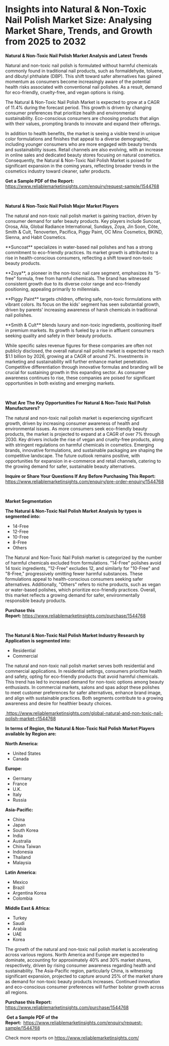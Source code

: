 <p><h1>Insights into Natural & Non-Toxic Nail Polish Market Size: Analysing Market Share, Trends, and Growth from 2025 to 2032</h1></p><p><strong>Natural & Non-Toxic Nail Polish Market Analysis and Latest Trends</strong></p>
<p><p>Natural and non-toxic nail polish is formulated without harmful chemicals commonly found in traditional nail products, such as formaldehyde, toluene, and dibutyl phthalate (DBP). This shift toward safer alternatives has gained momentum as consumers become increasingly aware of the potential health risks associated with conventional nail polishes. As a result, demand for eco-friendly, cruelty-free, and vegan options is rising.</p><p>The Natural & Non-Toxic Nail Polish Market is expected to grow at a CAGR of 11.4% during the forecast period. This growth is driven by changing consumer preferences that prioritize health and environmental sustainability. Eco-conscious consumers are choosing products that align with their values, prompting brands to innovate and expand their offerings. </p><p>In addition to health benefits, the market is seeing a visible trend in unique color formulations and finishes that appeal to a diverse demographic, including younger consumers who are more engaged with beauty trends and sustainability issues. Retail channels are also evolving, with an increase in online sales and dedicated beauty stores focusing on natural cosmetics. Consequently, the Natural & Non-Toxic Nail Polish Market is poised for significant expansion in the coming years, reflecting broader trends in the cosmetics industry toward cleaner, safer products.</p></p>
<p><strong>Get a Sample PDF of the Report:&nbsp;</strong> <a href="https://www.reliablemarketinsights.com/enquiry/request-sample/1544768?utm_campaign=3031&utm_medium=2&utm_source=Github&utm_content=ia&utm_term=05042025&utm_id=natural-non-toxic-nail-polish">https://www.reliablemarketinsights.com/enquiry/request-sample/1544768</a></p>
<p>&nbsp;</p>
<p><strong>Natural & Non-Toxic Nail Polish Major Market Players</strong></p>
<p><p>The natural and non-toxic nail polish market is gaining traction, driven by consumer demand for safer beauty products. Key players include Suncoat, Orosa, Aila, Global Radiance International, Sundays, Zoya, Jin Soon, Côte, Smith & Cult, Tenoverten, Pacifica, Piggy Paint, OC Minx Cosmetics, BKIND, Sienna, and Habit Cosmetics.</p><p>**Suncoat** specializes in water-based nail polishes and has a strong commitment to eco-friendly practices. Its market growth is attributed to a rise in health-conscious consumers, reflecting a shift toward non-toxic beauty products.</p><p>**Zoya**, a pioneer in the non-toxic nail care segment, emphasizes its "5-free" formula, free from harmful chemicals. The brand has witnessed consistent growth due to its diverse color range and eco-friendly positioning, appealing primarily to millennials.</p><p>**Piggy Paint** targets children, offering safe, non-toxic formulations with vibrant colors. Its focus on the kids' segment has seen substantial growth, driven by parents' increasing awareness of harsh chemicals in traditional nail polishes.</p><p>**Smith & Cult** blends luxury and non-toxic ingredients, positioning itself in premium markets. Its growth is fueled by a rise in affluent consumers seeking quality and safety in their beauty products.</p><p>While specific sales revenue figures for these companies are often not publicly disclosed, the overall natural nail polish market is expected to reach $1.1 billion by 2026, growing at a CAGR of around 7%. Investments in marketing and sustainability will further enhance market penetration. Competitive differentiation through innovative formulas and branding will be crucial for sustaining growth in this expanding sector. As consumer awareness continues to rise, these companies are poised for significant opportunities in both existing and emerging markets.</p></p>
<p>&nbsp;</p>
<p><strong>What Are The Key Opportunities For Natural & Non-Toxic Nail Polish Manufacturers?</strong></p>
<p><p>The natural and non-toxic nail polish market is experiencing significant growth, driven by increasing consumer awareness of health and environmental issues. As more consumers seek eco-friendly beauty products, the market is projected to expand at a CAGR of over 7% through 2030. Key drivers include the rise of vegan and cruelty-free products, along with stringent regulations on harmful chemicals in cosmetics. Emerging brands, innovative formulations, and sustainable packaging are shaping the competitive landscape. The future outlook remains positive, with opportunities for expansion in e-commerce and retail channels, catering to the growing demand for safer, sustainable beauty alternatives.</p></p>
<p><strong>Inquire or Share Your Questions If Any Before Purchasing This Report:</strong> <a href="https://www.reliablemarketinsights.com/enquiry/pre-order-enquiry/1544768?utm_campaign=3031&utm_medium=2&utm_source=Github&utm_content=ia&utm_term=05042025&utm_id=natural-non-toxic-nail-polish">https://www.reliablemarketinsights.com/enquiry/pre-order-enquiry/1544768</a></p>
<p>&nbsp;</p>
<p><strong>Market Segmentation</strong></p>
<p><strong>The Natural & Non-Toxic Nail Polish Market Analysis by types is segmented into:</strong></p>
<p><ul><li>14-Free</li><li>12-Free</li><li>10-Free</li><li>8-Free</li><li>Others</li></ul></p>
<p><p>The Natural and Non-Toxic Nail Polish market is categorized by the number of harmful chemicals excluded from formulations. "14-Free" polishes avoid 14 toxic ingredients, "12-Free" excludes 12, and similarly for "10-Free" and "8-Free," progressively omitting fewer harmful substances. These formulations appeal to health-conscious consumers seeking safer alternatives. Additionally, "Others" refers to niche products, such as vegan or water-based polishes, which prioritize eco-friendly practices. Overall, this market reflects a growing demand for safer, environmentally responsible beauty products.</p></p>
<p><strong>Purchase this Report:&nbsp;</strong><a href="https://www.reliablemarketinsights.com/purchase/1544768?utm_campaign=3031&utm_medium=2&utm_source=Github&utm_content=ia&utm_term=05042025&utm_id=natural-non-toxic-nail-polish">https://www.reliablemarketinsights.com/purchase/1544768</a></p>
<p>&nbsp;</p>
<p><strong>The Natural & Non-Toxic Nail Polish Market Industry Research by Application is segmented into:</strong></p>
<p><ul><li>Residential</li><li>Commercial</li></ul></p>
<p><p>The natural and non-toxic nail polish market serves both residential and commercial applications. In residential settings, consumers prioritize health and safety, opting for eco-friendly products that avoid harmful chemicals. This trend has led to increased demand for non-toxic options among beauty enthusiasts. In commercial markets, salons and spas adopt these polishes to meet customer preferences for safer alternatives, enhance brand image, and align with sustainable practices. Both segments contribute to a growing awareness and desire for healthier beauty choices.</p></p>
<p><a href="https://www.reliablemarketinsights.com/global-natural-and-non-toxic-nail-polish-market-r1544768?utm_campaign=3031&utm_medium=2&utm_source=Github&utm_content=ia&utm_term=05042025&utm_id=natural-non-toxic-nail-polish">&nbsp;https://www.reliablemarketinsights.com/global-natural-and-non-toxic-nail-polish-market-r1544768</a></p>
<p><strong>In terms of Region, the Natural & Non-Toxic Nail Polish Market Players available by Region are:</strong></p>
<p>
    <p> <strong> North America: </strong>
        <ul>
            <li>United States</li>
            <li>Canada</li>
        </ul>
        </p> 
    <p> <strong> Europe: </strong>
        <ul>
            <li>Germany</li>
            <li>France</li>
            <li>U.K.</li>
            <li>Italy</li>
            <li>Russia</li>
        </ul>
        </p> 
    <p> <strong> Asia-Pacific: </strong>
        <ul>
            <li>China</li>
            <li>Japan</li>
            <li>South Korea</li>
            <li>India</li>
            <li>Australia</li>
            <li>China Taiwan</li>
            <li>Indonesia</li>
            <li>Thailand</li>
            <li>Malaysia</li>
        </ul>
        </p> 
    <p> <strong> Latin America: </strong>
        <ul>
            <li>Mexico</li>
            <li>Brazil</li>
            <li>Argentina Korea</li>
            <li>Colombia</li>
        </ul>
        </p> 
    <p> <strong> Middle East & Africa: </strong>
        <ul>
            <li>Turkey</li>
            <li>Saudi</li>
            <li>Arabia</li>
            <li>UAE</li>
            <li>Korea</li>
        </ul>
    </p>
    </p>
<p><p>The growth of the natural and non-toxic nail polish market is accelerating across various regions. North America and Europe are expected to dominate, accounting for approximately 40% and 30% market shares, respectively, driven by rising consumer awareness regarding health and sustainability. The Asia-Pacific region, particularly China, is witnessing significant expansion, projected to capture around 25% of the market share as demand for non-toxic beauty products increases. Continued innovation and eco-conscious consumer preferences will further bolster growth across all regions.</p></p>
<p><strong>Purchase this Report: </strong><a href="https://www.reliablemarketinsights.com/purchase/1544768?utm_campaign=3031&utm_medium=2&utm_source=Github&utm_content=ia&utm_term=05042025&utm_id=natural-non-toxic-nail-polish">https://www.reliablemarketinsights.com/purchase/1544768</a></p>
<p>&nbsp;<strong>Get a Sample PDF of the Report:&nbsp;&nbsp;</strong><a href="https://www.reliablemarketinsights.com/enquiry/request-sample/1544768?utm_campaign=3031&utm_medium=2&utm_source=Github&utm_content=ia&utm_term=05042025&utm_id=natural-non-toxic-nail-polish">https://www.reliablemarketinsights.com/enquiry/request-sample/1544768</a></p>
<p><strong></strong></p>
<p>Check more reports on <a href="https://www.reliablemarketinsights.com/?utm_campaign=3031&utm_medium=2&utm_source=Github&utm_content=ia&utm_term=05042025&utm_id=natural-non-toxic-nail-polish">https://www.reliablemarketinsights.com/</a></p>